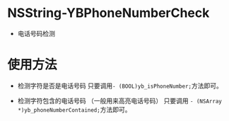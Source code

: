 # NSString-YBPhoneNumberCheck
* 电话号码检测

# 使用方法
* 检测字符是否是电话号码 只要调用`- (BOOL)yb_isPhoneNumber;`方法即可。

* 检测字符包含的电话号码 （一般用来高亮电话号码） 只要调用 `- (NSArray *)yb_phoneNumberContained;`方法即可。
